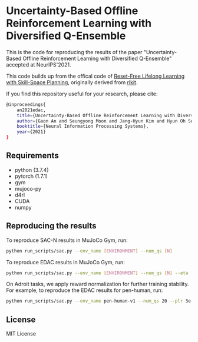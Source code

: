 # Uncertainty-Based Offline Reinforcement Learning with Diversified Q-Ensemble

This is the code for reproducing the results of the paper "Uncertainty-Based Offline Reinforcement Learning with Diversified Q-Ensemble" accepted at NeurIPS'2021.

This code builds up from the offical code of [Reset-Free Lifelong Learning with Skill-Space Planning](https://sites.google.com/berkeley.edu/reset-free-lifelong-learning), originally derived from [rlkit](https://github.com/vitchyr/rlkit). 

If you find this repository useful for your research, please cite:

```bash
@inproceedings{
    an2021edac,
    title={Uncertainty-Based Offline Reinforcement Learning with Diversified Q-Ensemble},
    author={Gaon An and Seungyong Moon and Jang-Hyun Kim and Hyun Oh Song},
    booktitle={Neural Information Processing Systems},
    year={2021}
}
```

## Requirements

* python (3.7.4)
* pytorch (1.7.1)
* gym
* mujoco-py
* d4rl
* CUDA
* numpy

## Reproducing the results

To reproduce SAC-N results in MuJoCo Gym, run:

```bash
python run_scripts/sac.py --env_name [ENVIRONMENT] --num_qs [N]
```

To reproduce EDAC results in MuJoCo Gym, run:

```bash
python run_scripts/sac.py --env_name [ENVIRONMENT] --num_qs [N] --eta [ETA]
```

On Adroit tasks, we apply reward normalization for further training stability. For example, to reproduce the EDAC results for pen-human, run:

```bash
python run_scripts/sac.py --env_name pen-human-v1 --num_qs 20 --plr 3e-5 --eta 1000 --reward_mean --reward_std 1.0
```


## License

MIT License
